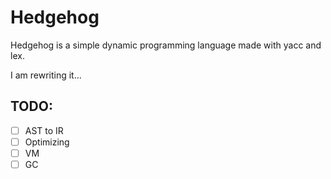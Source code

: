 # Hedgehog

Hedgehog is a simple dynamic programming language made with yacc and lex.

I am rewriting it...

## TODO:

- [ ] AST to IR
- [ ] Optimizing
- [ ] VM
- [ ] GC
